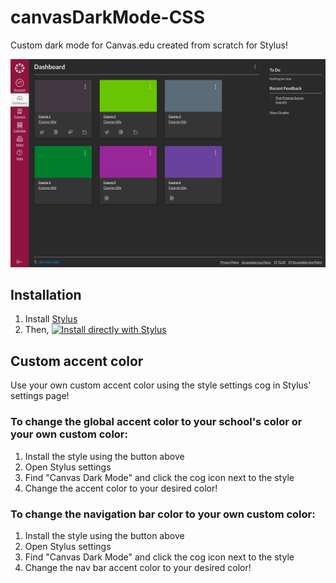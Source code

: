 # canvasDarkMode-CSS
Custom dark mode for Canvas.edu created from scratch for Stylus!

![Preview screenshot of style](https://github.com/erinschief/canvasDarkMode-CSS/raw/main/preview-ss.jpeg)

## Installation
1. Install [Stylus](https://add0n.com/stylus.html)
2. Then, [![Install directly with Stylus](https://img.shields.io/badge/Install%20directly%20with-Stylus-00adad.svg)](https://raw.githubusercontent.com/erinschief/canvasDarkMode-CSS/main/canvasDarkMode.user.css)

## Custom accent color
Use your own custom accent color using the style settings cog in Stylus' settings page!

### To change the global accent color to your school's color or your own custom color:
1. Install the style using the button above
2. Open Stylus settings
3. Find "Canvas Dark Mode" and click the cog icon next to the style
4. Change the accent color to your desired color!

### To change the navigation bar color to your own custom color:
1. Install the style using the button above
2. Open Stylus settings
3. Find "Canvas Dark Mode" and click the cog icon next to the style
4. Change the nav bar accent color to your desired color!

